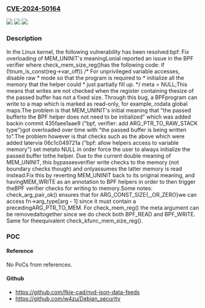 ### [CVE-2024-50164](https://cve.mitre.org/cgi-bin/cvename.cgi?name=CVE-2024-50164)
![](https://img.shields.io/static/v1?label=Product&message=Linux&color=blue)
![](https://img.shields.io/static/v1?label=Version&message=7b3552d3f9f6897851fc453b5131a967167e43c2%3C%2043f4df339a4d375bedcad29a61ae6f0ee7a048f8%20&color=brighgreen)
![](https://img.shields.io/static/v1?label=Vulnerability&message=n%2Fa&color=brighgreen)

### Description

In the Linux kernel, the following vulnerability has been resolved:bpf: Fix overloading of MEM_UNINIT's meaningLonial reported an issue in the BPF verifier where check_mem_size_reg()has the following code:    if (!tnum_is_const(reg->var_off))        /* For unprivileged variable accesses, disable raw         * mode so that the program is required to         * initialize all the memory that the helper could         * just partially fill up.         */         meta = NULL;This means that writes are not checked when the register containing thesize of the passed buffer has not a fixed size. Through this bug, a BPFprogram can write to a map which is marked as read-only, for example,.rodata global maps.The problem is that MEM_UNINIT's initial meaning that "the passed bufferto the BPF helper does not need to be initialized" which was added backin commit 435faee1aae9 ("bpf, verifier: add ARG_PTR_TO_RAW_STACK type")got overloaded over time with "the passed buffer is being written to".The problem however is that checks such as the above which were added latervia 06c1c049721a ("bpf: allow helpers access to variable memory") set metato NULL in order force the user to always initialize the passed buffer tothe helper. Due to the current double meaning of MEM_UNINIT, this bypassesverifier write checks to the memory (not boundary checks though) and onlyassumes the latter memory is read instead.Fix this by reverting MEM_UNINIT back to its original meaning, and havingMEM_WRITE as an annotation to BPF helpers in order to then trigger theBPF verifier checks for writing to memory.Some notes: check_arg_pair_ok() ensures that for ARG_CONST_SIZE{,_OR_ZERO}we can access fn->arg_type[arg - 1] since it must contain a precedingARG_PTR_TO_MEM. For check_mem_reg() the meta argument can be removedaltogether since we do check both BPF_READ and BPF_WRITE. Same for theequivalent check_kfunc_mem_size_reg().

### POC

#### Reference
No PoCs from references.

#### Github
- https://github.com/fkie-cad/nvd-json-data-feeds
- https://github.com/w4zu/Debian_security

